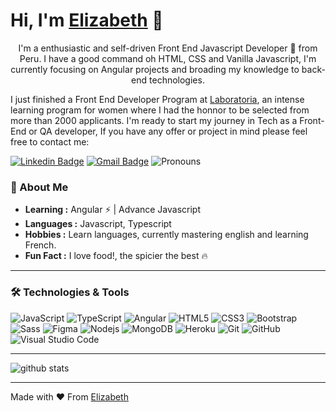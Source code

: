 # Hi, I'm [Elizabeth](https://github.com/eliza8855) 👋

<p style="text-align: center;">I'm a enthusiastic and self-driven Front End Javascript Developer 🚀 from Peru. I have a good command oh HTML, CSS and Vanilla Javascript, I'm currently focusing on Angular projects and broading my knowledge to back-end technologies.</p>

I just finished a Front End Developer Program at [Laboratoria](https://www.laboratoria.la/), an intense learning program for women where I had the honnor to be selected from more than 2000 applicants. I'm ready to start my journey in Tech as a Front-End or QA developer, If you have any offer or project in mind please feel free to contact me:

[![Linkedin Badge](https://img.shields.io/badge/-Elizabeth_Lopez-blue?style=flat-square&logo=Linkedin&logoColor=white&link=https://www.linkedin.com/in/elizabethlopezvalerin/)](https://www.linkedin.com/in/elizabethlopezvalerin/)
[![Gmail Badge](https://img.shields.io/badge/-elopezvalerin@gmail.com-c14438?style=flat-square&logo=Gmail&logoColor=white&link=mailto:elopezvalerin@gmail.com)](mailto:elopezvalerin@gmail.com)
![Pronouns](https://img.shields.io/badge/Pronouns-She%2FHer-brightgreen?style=flat)

### 🌱 About Me

-  **Learning :** Angular :zap: | Advance Javascript
-  **Languages :** Javascript, Typescript
-  **Hobbies :** Learn languages, currently mastering english and learning French.
-  **Fun Fact :** I love food!, the spicier the best :fire:

---------------------------------------------------------------------------------------------------------------------------------------------------------------------------------

### 🛠 Technologies & Tools

![JavaScript](https://img.shields.io/badge/-JavaScript-black?style=flat-square&logo=javascript)
![TypeScript](https://img.shields.io/badge/-TypeScript-007ACC?style=flat-square&logo=typescript&logoColor=white)
![Angular](https://img.shields.io/badge/-Angular-DD0031?style=flat-square&logo=angular)
![HTML5](https://img.shields.io/badge/-HTML5-E34F26?style=flat-square&logo=html5&logoColor=white)
![CSS3](https://img.shields.io/badge/-CSS3-1572B6?style=flat-square&logo=css3)
![Bootstrap](https://img.shields.io/badge/-Bootstrap-563D7C?style=flat-square&logo=bootstrap&logoColor=white)
![Sass](https://img.shields.io/badge/-Sass-%23CC6699?style=flat-square&logo=sass&logoColor=ffffff)
![Figma](https://img.shields.io/badge/-Figma-563D7C?style=flat-square&logo=figma&logoColor=white)
![Nodejs](https://img.shields.io/badge/-Nodejs-339933?style=flat-square&logo=Node.js&logoColor=white)
![MongoDB](https://img.shields.io/badge/-MongoDB-47A248?style=flat-square&logo=mongodb&logoColor=white)
![Heroku](https://img.shields.io/badge/-Heroku-430098?style=flat-square&logo=heroku&logoColor=ffffff)
![Git](https://img.shields.io/badge/-Git-F05032?style=flat-square&logo=git&logoColor=white)
![GitHub](https://img.shields.io/badge/-GitHub-181717?style=flat-square&logo=github)
![Visual Studio Code](https://img.shields.io/badge/-VSCode-007ACC?style=flat-square&logo=visual-studio-code&logoColor=white)

---------------------------------------------------------------------------------------------------------------------------------------------------------------------------------

![github stats](https://github-readme-stats.vercel.app/api?username=eliza8855&show_icons=true&theme=buefy)

---------------------------------------------------------------------------------------------------------------------------------------------------------------------------------


Made with :heart: From [Elizabeth](https://github.com/eliza8855)
